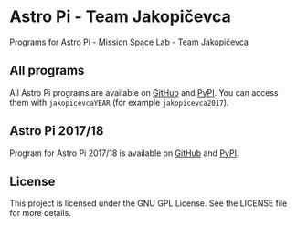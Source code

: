﻿Astro Pi - Team Jakopičevca
===========================

Programs for Astro Pi - Mission Space Lab - Team Jakopičevca

## All programs

All Astro Pi programs are available on [GitHub](https://github.com/filips123/jakopicevca/) and [PyPI](https://pypi.org/project/jakopicevca/). You can access them with `jakopicevcaYEAR` (for example `jakopicevca2017`).

## Astro Pi 2017/18

Program for Astro Pi 2017/18 is available on [GitHub](https://github.com/filips123/jakopicevca/tree/2017/) and [PyPI](https://pypi.org/project/jakopicevca2017/).

## License

This project is licensed under the GNU GPL License. See the LICENSE file for more details.

